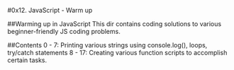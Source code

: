 #0x12. JavaScript - Warm up

##Warming up in JavaScript
This dir contains coding solutions to various beginner-friendly JS coding
problems.


##Contents
0 - 7: Printing various strings using console.log(), loops, try/catch statements
8 - 17: Creating various function scripts to accomplish certain tasks.

